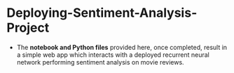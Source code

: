 # Deploying-Sentiment-Analysis-Project
 - The **notebook and Python files**  provided here, once completed, result in a simple web app which interacts with a deployed recurrent neural network performing sentiment analysis on movie reviews. 

